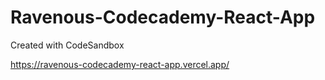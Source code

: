 # Ravenous-Codecademy-React-App
Created with CodeSandbox

https://ravenous-codecademy-react-app.vercel.app/
